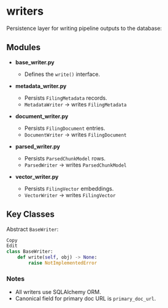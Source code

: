 # writers

Persistence layer for writing pipeline outputs to the database:

## Modules

- **base_writer.py**  
  - Defines the `write()` interface.

- **metadata_writer.py**  
  - Persists `FilingMetadata` records.
  - `MetadataWriter` → writes `FilingMetadata`

- **document_writer.py**  
  - Persists `FilingDocument` entries.
  - `DocumentWriter` → writes `FilingDocument`

- **parsed_writer.py**  
  - Persists `ParsedChunkModel` rows.
  - `ParsedWriter` → writes `ParsedChunkModel`

- **vector_writer.py**  
  - Persists `FilingVector` embeddings.
  - `VectorWriter` → writes `FilingVector`
## Key Classes

Abstract `BaseWriter`:

```python
Copy
Edit
class BaseWriter:
    def write(self, obj) -> None:
        raise NotImplementedError
```


### Notes
- All writers use SQLAlchemy ORM.
- Canonical field for primary doc URL is `primary_doc_url`.

